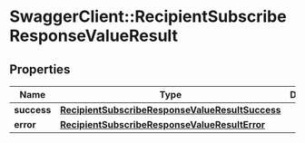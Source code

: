 # SwaggerClient::RecipientSubscribeResponseValueResult

## Properties
Name | Type | Description | Notes
------------ | ------------- | ------------- | -------------
**success** | [**RecipientSubscribeResponseValueResultSuccess**](RecipientSubscribeResponseValueResultSuccess.md) |  | [optional] 
**error** | [**RecipientSubscribeResponseValueResultError**](RecipientSubscribeResponseValueResultError.md) |  | [optional] 


